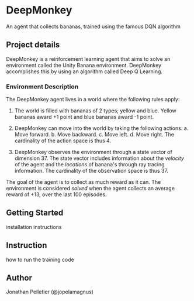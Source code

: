 # DeepMonkey
An agent that collects bananas, trained using the famous DQN algorithm

## Project details
DeepMonkey is a reinforcement learning agent that aims to solve an environment
called the Unity Banana environment. DeepMonkey accomplishes this by using an
algorithm called Deep Q Learning. 

### Environment Description
The DeepMonkey agent lives in a world where the following rules apply:

1. The world is filled with bananas of 2 types; yellow and blue. Yellow 
   bananas award +1 point and blue bananas award -1 point.

2. DeepMonkey can move into the world by taking the following actions:
    a. Move forward.
    b. Move backward.
    c. Move left.
    d. Move right.
   The cardinality of the action space is thus 4.

3. DeepMonkey observes the environment through a state vector of dimension 37.
   The state vector includes information about the *velocity* of the agent and 
   the *locations* of banana's through ray tracing information. The cardinality
   of the observation space is thus 37.

The goal of the agent is to collect as much reward as it can. The environment
is considered *solved* when the agent collects an average reward of +13, over
the last 100 episodes.

## Getting Started
installation instructions

## Instruction
how to run the training code

## Author
Jonathan Pelletier (@jopelamagnus)
